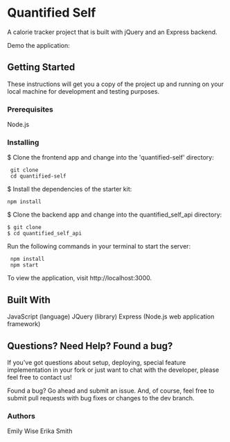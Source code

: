 # Quantified Self
A calorie tracker project that is built with jQuery and an Express backend.

Demo the application:

## Getting Started
These instructions will get you a copy of the project up and running on your local machine for development and testing purposes.

### Prerequisites
Node.js

### Installing
$ Clone the frontend app and change into the 'quantified-self' directory:
```shell
 git clone
 cd quantified-self
  ```

$ Install the dependencies of the starter kit:
```shell
npm install
```

$ Clone the backend app and change into the quantified_self_api directory:
```shell
$ git clone
$ cd quantified_self_api
```

Run the following commands in your terminal to start the server:
```shell
 npm install
 npm start
```

To view the application, visit http://localhost:3000.

## Built With
JavaScript (language)
JQuery (library)
Express (Node.js web application framework)

## Questions? Need Help? Found a bug?
If you've got questions about setup, deploying, special feature implementation in your fork or just want to chat with the developer, please feel free to contact us!

Found a bug? Go ahead and submit an issue. And, of course, feel free to submit pull requests with bug fixes or changes to the dev branch.

### Authors
Emily Wise
Erika Smith

